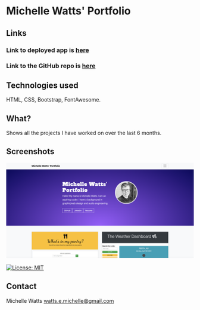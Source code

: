 # Michelle Watts' Portfolio

## Links
### Link to deployed app is [here](https://michellewatts20000.github.io/watts-portfolio-2.0/)
### Link to the GitHub repo is [here](https://github.com/michellewatts20000/watts-portfolio-2.0/)

## Technologies used
HTML, CSS, Bootstrap, FontAwesome.


## What?
Shows all the projects I have worked on over the last 6 months.


## Screenshots
![screenshot of portfolio](./assets/img/screenshot.png)

[![License: MIT](https://img.shields.io/badge/License-MIT-yellow.svg)](https://opensource.org/licenses/MIT)

## Contact
Michelle Watts
watts.e.michelle@gmail.com